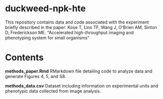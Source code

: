 # duckweed-npk-hte
This repository contains data and code associated with the experiment briefly described in the paper: 
Kose T, Lins TF, Wang J, O'Brien AM, Sinton D, Frederickson ME. "Accelerated high-throughput imaging and phenotyping system for small organisms"


# Contents

**methods_paper.Rmd**
RMarkdown file detailing code to analyze data and generate Figures 4, 5, and S8.

**methods_data.csv**
Dataset including information on experimental units and phenotypic data collected from image analysis.
